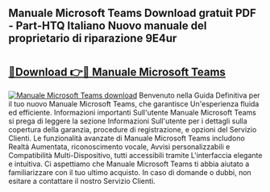 ## Manuale Microsoft Teams Download gratuit PDF - Part-HTQ Italiano Nuovo manuale del proprietario di riparazione 9E4ur

# <h2><a href="http://dfgqae.blite.top/?on=Manuale+Microsoft+Teams">🔗Download 👉🔴 Manuale Microsoft Teams</a></h2>

[![Manuale Microsoft Teams download](https://i.imgur.com/lujVjoI.png)](http://dfgqae.blite.top/?on=Manuale+Microsoft+Teams)
Benvenuto nella Guida Definitiva per il tuo nuovo Manuale Microsoft Teams, che garantisce Un'esperienza fluida ed efficiente. Informazioni importanti Sull'utente Manuale Microsoft Teams si prega di leggere la sezione Informazioni Sull'utente per i dettagli sulla copertura della garanzia, procedure di registrazione, e opzioni del Servizio Clienti. Le funzionalità avanzate di Manuale Microsoft Teams includono Realtà Aumentata, riconoscimento vocale, Avvisi personalizzabili e Compatibilità Multi-Dispositivo, tutti accessibili tramite L'interfaccia elegante e intuitiva. Ci aspettiamo che Manuale Microsoft Teams ti abbia aiutato a familiarizzare con il tuo ultimo acquisto. In caso di domande o dubbi, non esitare a contattare il nostro Servizio Clienti.

